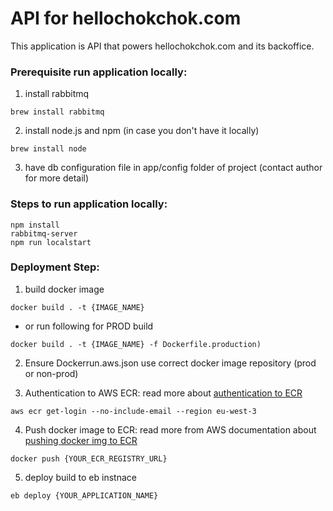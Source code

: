 # API for hellochokchok.com

This application is API that powers hellochokchok.com and its backoffice.



### Prerequisite run application locally:

1. install rabbitmq
```
brew install rabbitmq
```
2. install node.js and npm (in case you don't have it locally)
```
brew install node
```

3. have db configuration file in app/config folder of project (contact author for more detail)




### Steps to run application locally:
```
npm install
rabbitmq-server
npm run localstart
```



### Deployment Step:

1. build docker image
```
docker build . -t {IMAGE_NAME}
```

  - or run following for PROD build
```
docker build . -t {IMAGE_NAME} -f Dockerfile.production)
```

2. Ensure Dockerrun.aws.json use correct docker image repository (prod or non-prod)


3. Authentication to AWS ECR: read more about [authentication to ECR](https://docs.aws.amazon.com/AmazonECR/latest/userguide/Registries.html#registry_auth)
```
aws ecr get-login --no-include-email --region eu-west-3
```



4. Push docker image to ECR: read more from AWS documentation about [pushing docker img to ECR](https://docs.aws.amazon.com/AmazonECR/latest/userguide/docker-push-ecr-image.html)
```
docker push {YOUR_ECR_REGISTRY_URL}
```



5. deploy build to eb instnace
```
eb deploy {YOUR_APPLICATION_NAME}
```
